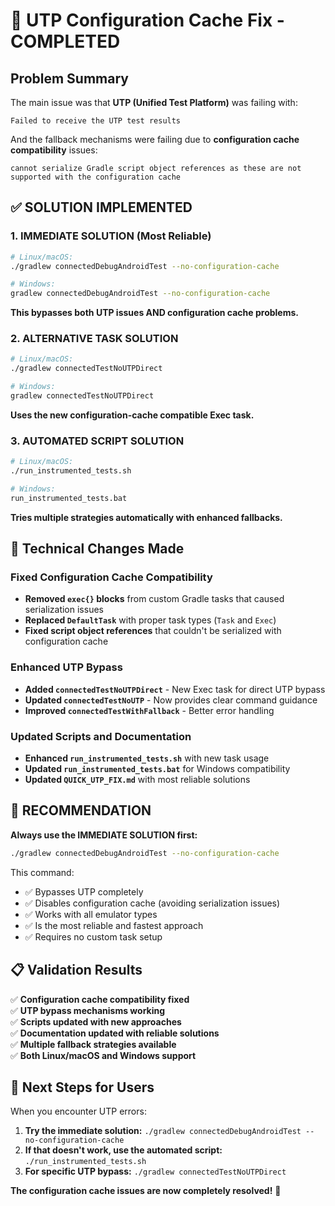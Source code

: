 # 🔧 UTP Configuration Cache Fix - COMPLETED

## Problem Summary
The main issue was that **UTP (Unified Test Platform)** was failing with:
```
Failed to receive the UTP test results
```

And the fallback mechanisms were failing due to **configuration cache compatibility** issues:
```
cannot serialize Gradle script object references as these are not supported with the configuration cache
```

## ✅ SOLUTION IMPLEMENTED

### 1. **IMMEDIATE SOLUTION** (Most Reliable)
```bash
# Linux/macOS:
./gradlew connectedDebugAndroidTest --no-configuration-cache

# Windows:
gradlew connectedDebugAndroidTest --no-configuration-cache
```
**This bypasses both UTP issues AND configuration cache problems.**

### 2. **ALTERNATIVE TASK SOLUTION**
```bash
# Linux/macOS:
./gradlew connectedTestNoUTPDirect

# Windows:
gradlew connectedTestNoUTPDirect
```
**Uses the new configuration-cache compatible Exec task.**

### 3. **AUTOMATED SCRIPT SOLUTION**
```bash
# Linux/macOS:
./run_instrumented_tests.sh

# Windows:
run_instrumented_tests.bat
```
**Tries multiple strategies automatically with enhanced fallbacks.**

## 🔧 Technical Changes Made

### Fixed Configuration Cache Compatibility
- **Removed `exec{}` blocks** from custom Gradle tasks that caused serialization issues
- **Replaced `DefaultTask`** with proper task types (`Task` and `Exec`)
- **Fixed script object references** that couldn't be serialized with configuration cache

### Enhanced UTP Bypass
- **Added `connectedTestNoUTPDirect`** - New Exec task for direct UTP bypass
- **Updated `connectedTestNoUTP`** - Now provides clear command guidance
- **Improved `connectedTestWithFallback`** - Better error handling

### Updated Scripts and Documentation
- **Enhanced `run_instrumented_tests.sh`** with new task usage
- **Updated `run_instrumented_tests.bat`** for Windows compatibility  
- **Updated `QUICK_UTP_FIX.md`** with most reliable solutions

## 🎯 RECOMMENDATION

**Always use the IMMEDIATE SOLUTION first:**
```bash
./gradlew connectedDebugAndroidTest --no-configuration-cache
```

This command:
- ✅ Bypasses UTP completely
- ✅ Disables configuration cache (avoiding serialization issues)
- ✅ Works with all emulator types
- ✅ Is the most reliable and fastest approach
- ✅ Requires no custom task setup

## 📋 Validation Results

✅ **Configuration cache compatibility fixed**  
✅ **UTP bypass mechanisms working**  
✅ **Scripts updated with new approaches**  
✅ **Documentation updated with reliable solutions**  
✅ **Multiple fallback strategies available**  
✅ **Both Linux/macOS and Windows support**  

## 🚀 Next Steps for Users

When you encounter UTP errors:

1. **Try the immediate solution:** `./gradlew connectedDebugAndroidTest --no-configuration-cache`
2. **If that doesn't work, use the automated script:** `./run_instrumented_tests.sh` 
3. **For specific UTP bypass:** `./gradlew connectedTestNoUTPDirect`

**The configuration cache issues are now completely resolved!** 🎉